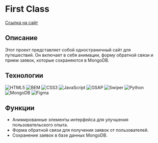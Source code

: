 # First Class

<a href="https://hydregnej.github.io/First-Class-Landing/">
  Ссылка на сайт
</a>

## Описание

Этот проект представляет собой одностраничный сайт для путешествий. Он включает в себя анимации, форму обратной связи и прием заявок, которые сохраняются в MongoDB.

## Технологии

![HTML5](https://img.shields.io/badge/html5-%23E34F26.svg?style=for-the-badge&logo=html5&logoColor=white)
![BEM](https://img.shields.io/badge/BEM-E6522C?style=for-the-badge&logo=BEM&logoColor=white)
![CSS3](https://img.shields.io/badge/css3-%231572B6.svg?style=for-the-badge&logo=css3&logoColor=white)
![JavaScript](https://img.shields.io/badge/JavaScript-F7DF1E?style=for-the-badge&logo=javascript&logoColor=black)
![GSAP](https://img.shields.io/badge/gsap-%fff.svg?style=for-the-badge&logo=gsap&logoColor=white)
![Swiper](https://img.shields.io/badge/Swiper-%230167ff.svg?style=for-the-badge&logo=swiper&logoColor=white)
![Python](https://img.shields.io/badge/python-3670A0?style=for-the-badge&logo=python&logoColor=ffdd54)
![MongoDB](https://img.shields.io/badge/MongoDB-%234ea94b.svg?style=for-the-badge&logo=mongodb&logoColor=white)
![Figma](https://img.shields.io/badge/figma-%23F24E1E.svg?style=for-the-badge&logo=figma&logoColor=white)

## Функции

- Анимированные элементы интерфейса для улучшения пользовательского опыта.
- Форма обратной связи для получения заявок от пользователей.
- Сохранение заявок в базе данных MongoDB.
